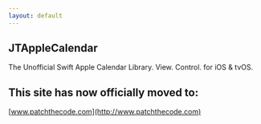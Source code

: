 ```yaml
---
layout: default
---
```


## JTAppleCalendar

The Unofficial Swift Apple Calendar Library. View. Control. for iOS & tvOS.


## This site has now officially moved to: 

[www.patchthecode.com](http://www.patchthecode.com)
